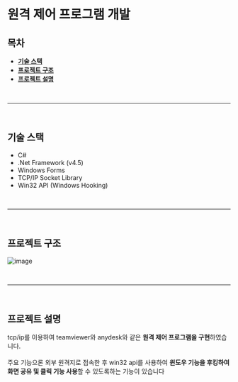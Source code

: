 # 원격 제어 프로그램 개발

## 목차
* **[기술 스택](#기술-스택)**
* **[프로젝트 구조](#프로젝트-구조)**
* **[프로젝트 설명](#프로젝트-설명)**

<br><hr><br>

## 기술 스택
* C#
* .Net Framework (v4.5)
* Windows Forms
* TCP/IP Socket Library
* Win32 API (Windows Hooking)

<br><hr><br>

## 프로젝트 구조
![image](https://user-images.githubusercontent.com/97106584/182016551-6165c3dd-2a5b-4386-8528-34c1c156598f.png)

<br><hr><br>

## 프로젝트 설명
tcp/ip를 이용하여 teamviewer와 anydesk와 같은 **원격 제어 프로그램을 구현**하였습니다.
<br><br>
 주요 기능으론 외부 원격지로 접속한 후 win32 api를 사용하여 **윈도우 기능을 후킹하여 화면 공유 및 클릭 기능 사용**할 수 있도록하는 기능이 있습니다
